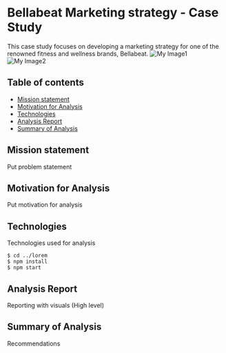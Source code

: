 # Bellabeat Marketing strategy - Case Study

This case study focuses on developing a marketing strategy for one of the renowned fitness and wellness brands, Bellabeat.
![My Image1](images/girl.jpg)
![My Image2](images/leaf.jpg)

 ## Table of contents
* [Mission statement](#company)
* [Motivation for Analysis](#motivation)
* [Technologies](#tech)
* [Analysis Report](#report)
* [Summary of Analysis](#summary)

## Mission statement
Put problem statement
	
## Motivation for Analysis
Put motivation for analysis
	
## Technologies
Technologies used for analysis

```
$ cd ../lorem
$ npm install
$ npm start
```

## Analysis Report
Reporting with visuals
(High level)

## Summary of Analysis
Recommendations




